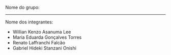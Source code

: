 Nome do grupo: 

____________

Nome dos integrantes: 

* Willian Kenzo Asanuma Lee
* Maria Eduarda Gonçalves Torres
* Renato Laffranchi Falcão
* Gabriel Hideki Stanzani Onishi
